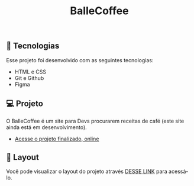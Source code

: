 <h1 align="center"> BalleCoffee </h1>
<br>

## 🚀 Tecnologias

Esse projeto foi desenvolvido com as seguintes tecnologias:

- HTML e CSS
- Git e Github
- Figma

## 💻 Projeto

O BalleCoffee é um site para Devs procurarem receitas de café (este site ainda está em desenvolvimento).

- [Acesse o projeto finalizado, online]()

## 🔖 Layout

Você pode visualizar o layout do projeto através [DESSE LINK](https://www.figma.com/file/L8LxSWffOsQYifbNWnMeMS/Ballecoffe-%7C-BALLERINI-(Community)?type=design&node-id=1%3A5&mode=design&t=TrkvMzbAOzhTqw1z-1) para acessá-lo.